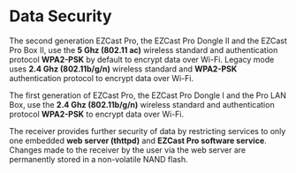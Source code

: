 # Data Security

The second generation EZCast Pro, the EZCast Pro Dongle II and the EZCast Pro Box II, use the **5 Ghz (802.11 ac)** wireless standard and authentication protocol **WPA2-PSK** by default to encrypt data over Wi-Fi. Legacy mode uses **2.4 Ghz (802.11b/g/n)** wireless standard and **WPA2-PSK** authentication protocol to encrypt data over Wi-Fi.

The first generation of EZCast Pro, the EZCast Pro Dongle I and the Pro LAN Box, use the **2.4 Ghz (802.11b/g/n)** wireless standard and authentication protocol **WPA2-PSK** to encrypt data over Wi-Fi.

The receiver provides further security of data by restricting services to only one embedded **web server (thttpd)** and **EZCast Pro software service**. Changes made to the receiver by the user via the web server are permanently stored in a non-volatile NAND flash.